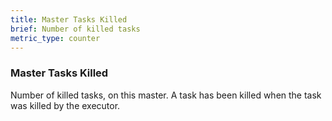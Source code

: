 ```yaml
---
title: Master Tasks Killed
brief: Number of killed tasks
metric_type: counter
---
```

### Master Tasks Killed

Number of killed tasks, on this master. A task has been killed when the task was killed by the executor.
